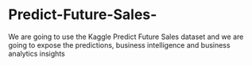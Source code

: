 # Predict-Future-Sales-
We are going to use the Kaggle Predict Future Sales dataset and we are going to expose the predictions, business intelligence and business analytics insights

